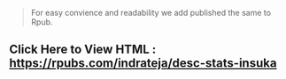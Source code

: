 > For easy convience and readability we add published the same to Rpub.

## Click Here to View HTML : https://rpubs.com/indrateja/desc-stats-insuka
